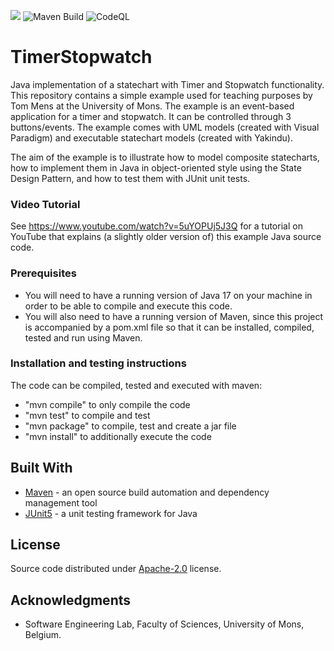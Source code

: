 [![](https://img.shields.io/github/v/release/ecos-umons/TimerStopwatch?label=Latest%20Release)](https://github.com/ecos-umons/TimerStopwatch/releases/latest)
![Maven Build](https://github.com/ecos-umons/TimerStopwatch/actions/workflows/maven.yml/badge.svg)
![CodeQL](https://github.com/ecos-umons/TimerStopwatch/actions/workflows/codeql.yml/badge.svg)

# TimerStopwatch
Java implementation of a statechart with Timer and Stopwatch functionality.
This repository contains a simple example used for teaching purposes by Tom Mens at the University of Mons.
The example is an event-based application for a timer and stopwatch. It can be controlled through 3 buttons/events.
The example comes with UML models (created with Visual Paradigm) and executable statechart models (created with Yakindu).

The aim of the example is to illustrate how to model composite statecharts, 
how to implement them in Java in object-oriented style using the State Design Pattern,
and how to test them with JUnit unit tests.


### Video Tutorial
See https://www.youtube.com/watch?v=5uYOPUj5J3Q
for a tutorial on YouTube that explains (a slightly older version of) this example Java source code.

### Prerequisites

*  You will need to have a running version of Java 17 on your machine in order to be able to compile and execute this code.
*  You will also need to have a running version of Maven, since this project is accompanied by a pom.xml file so that it can be installed, compiled, tested and run using Maven.

### Installation and testing instructions

The code can be compiled, tested and executed with maven:

- "mvn compile" to only compile the code
- "mvn test" to compile and test
- "mvn package" to compile, test and create a jar file
- "mvn install" to additionally execute the code

## Built With

*  [Maven](https://maven.apache.org/) - an open source build automation and dependency management tool
*  [JUnit5](https://junit.org/junit5/) - a unit testing framework for Java

## License

Source code distributed under [Apache-2.0](https://www.apache.org/licenses/LICENSE-2.0) license.

## Acknowledgments

* Software Engineering Lab, Faculty of Sciences, University of Mons, Belgium.
